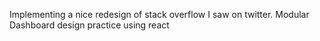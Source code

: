 Implementing a nice redesign of stack overflow I saw on twitter. Modular Dashboard design practice using react
